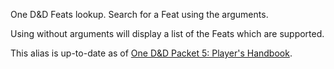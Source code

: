 One D&D Feats lookup. Search for a Feat using the arguments.

Using without arguments will display a list of the Feats which are supported.

This alias is up-to-date as of [One D&D Packet 5: Player's Handbook](https://www.dndbeyond.com/sources/one-dnd/ph-playtest-5).